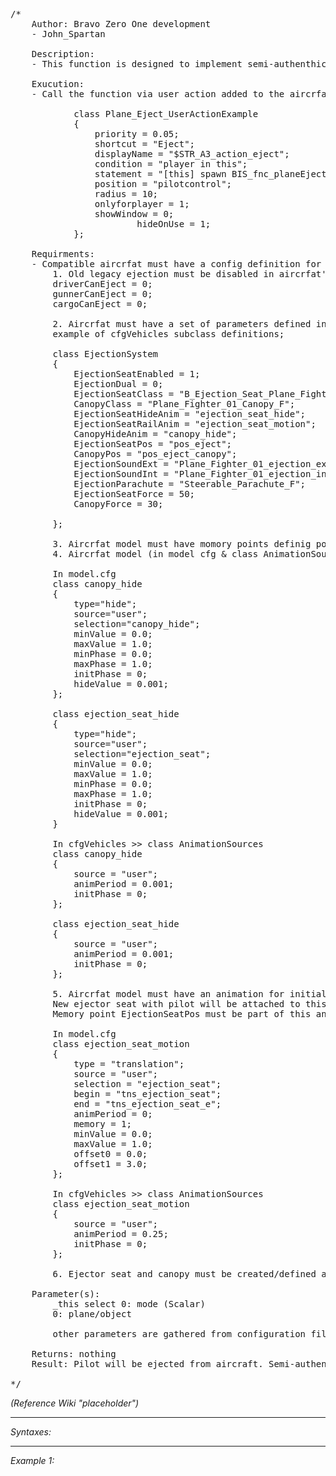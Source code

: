 <pre>/*
	Author: Bravo Zero One development
	- John_Spartan

	Description:
	- This function is designed to implement semi-authenthic ejection system on fixed wing aircrfat that have such functionality enabled/configured.

	Exucution:
	- Call the function via user action added to the aircrfat itself.

			class Plane_Eject_UserActionExample
			{
				priority = 0.05;
				shortcut = "Eject";
				displayName = "$STR_A3_action_eject";
				condition = "player in this";
				statement = "[this] spawn BIS_fnc_planeEjection";
				position = "pilotcontrol";
				radius = 10;
				onlyforplayer = 1;
				showWindow = 0;
		                hideOnUse = 1;
			};

	Requirments:
	- Compatible aircrfat must have a config definition for all sub-sytems that will be invoked by this function.
		1. Old legacy ejection must be disabled in aircrfat's cfgVehicles configuration.
		driverCanEject = 0;
		gunnerCanEject = 0;
		cargoCanEject = 0;

		2. Aircrfat must have a set of parameters defined in CfgVehicles subClass (EjectionSystem) for ejection system. Theese parameters will affect the ejection behaviour.
		example of cfgVehicles subclass definitions;

		class EjectionSystem
		{
			EjectionSeatEnabled = 1;										//enable advanced ejection system
			EjectionDual = 0;											//currently only single seat aircraft ejectiion supported (to do for latter)
			EjectionSeatClass = "B_Ejection_Seat_Plane_Fighter_01_F";								//class name of ejector seat to use (separate vehicle/object)
			CanopyClass = "Plane_Fighter_01_Canopy_F";								//class name of canopy to use (separate vehicle/object)
			EjectionSeatHideAnim = "ejection_seat_hide";								//name of the hide animation that will hide ejector seat mesh in plane
			EjectionSeatRailAnim = "ejection_seat_motion";								//name of the animation that will be played to start a smooth ejection motion out of cockpit
			CanopyHideAnim = "canopy_hide";										//name of the hide animation that will hide canopy mesh in plane
			EjectionSeatPos = "pos_eject";										//position memory point whwre to attach ejector seat
			CanopyPos = "pos_eject_canopy";										//position memory point where to attach dummy canopy
			EjectionSoundExt = "Plane_Fighter_01_ejection_ext_sound";						//sound to play when ejection trigered (external)
			EjectionSoundInt = "Plane_Fighter_01_ejection_in_sound";						//sound to play when ejection trigered (in-ternal)
			EjectionParachute = "Steerable_Parachute_F";								//class name parachute used in ejection
			EjectionSeatForce = 50;											//ejection seat blast force
			CanopyForce = 30;											//canopy bast force

		};

		3. Aircrfat model must have momory points definig positions where to attach new vehicle ejector seat, new vehicle canopy.
		4. Aircrfat model (in model cfg & class AnimationSources) must have a set of hide animations defined to hide ejector seat and canopy in model when new seaparate vehicles are spawned.

		In model.cfg
		class canopy_hide
		{
			type="hide";
			source="user";
			selection="canopy_hide";
			minValue = 0.0;
			maxValue = 1.0;
			minPhase = 0.0;
			maxPhase = 1.0;
			initPhase = 0;
			hideValue = 0.001;
		};

		class ejection_seat_hide
		{
			type="hide";
			source="user";
			selection="ejection_seat";
			minValue = 0.0;
			maxValue = 1.0;
			minPhase = 0.0;
			maxPhase = 1.0;
			initPhase = 0;
			hideValue = 0.001;
		}

		In cfgVehicles >> class AnimationSources
		class canopy_hide
		{
			source = "user";
			animPeriod = 0.001;
			initPhase = 0;
		};

		class ejection_seat_hide
		{
			source = "user";
			animPeriod = 0.001;
			initPhase = 0;
		};

		5. Aircrfat model must have an animation for initial ejection stage, where new ejector seat with pilot is pushed gradualy out of cockpit (done to avaoid PhysX colisions and make this feature look good, rathre than spawnig ejetor seat above plane).
		New ejector seat with pilot will be attached to this animation (via animated meory point).
		Memory point EjectionSeatPos must be part of this animated selection.

		In model.cfg
		class ejection_seat_motion
		{
			type = "translation";
			source = "user";
			selection = "ejection_seat";
			begin = "tns_ejection_seat";
			end = "tns_ejection_seat_e";
			animPeriod = 0;
			memory = 1;
			minValue = 0.0;
			maxValue = 1.0;
			offset0 = 0.0;
			offset1 = 3.0;
		};

		In cfgVehicles >> class AnimationSources
		class ejection_seat_motion
		{
			source = "user";
			animPeriod = 0.25;
			initPhase = 0;
		};

		6. Ejector seat and canopy must be created/defined as separate objects. Can be reused.

	Parameter(s):
		_this select 0: mode (Scalar)
		0: plane/object

		other parameters are gathered from configuration files.

	Returns: nothing
	Result: Pilot will be ejected from aircraft. Semi-authenthic behaviour.

*/</pre>

*(Reference Wiki "placeholder")*


---
*Syntaxes:*

<!-- [] call `BIS_fnc_planeEjection` -->

---
*Example 1:*

<!-- 
```sqf
[] call BIS_fnc_planeEjection;
``` -->